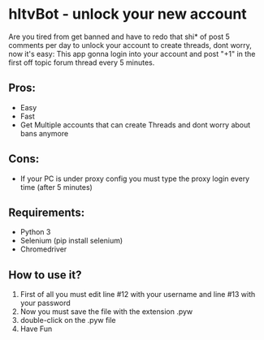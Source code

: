 # hltvBot - unlock your new account
Are you tired from get banned and have to redo that shi* of post 5 comments per day to unlock your account to create threads, dont worry, now it's easy: This app gonna login into your account and post "+1" in the first off topic forum thread every 5 minutes.


## Pros:
* Easy
* Fast
* Get Multiple accounts that can create Threads and dont worry about bans anymore


## Cons:
* If your PC is under proxy config you must type the proxy login every time (after 5 minutes)


## Requirements:
* Python 3
* Selenium (pip install selenium)
* Chromedriver


## How to use it?
1. First of all you must edit line #12 with your username and line #13 with your password
2. Now you must save the file with the extension .pyw
3. double-click on the .pyw file
4. Have Fun
